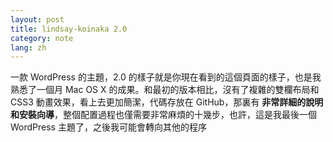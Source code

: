 ```yaml
---
layout: post
title: lindsay-koinaka 2.0
category: note
lang: zh
---
```


<div class=txt>
<p>一款 WordPress 的主題，2.0 的樣子就是你現在看到的這個頁面的樣子，也是我熟悉了一個月 Mac OS X 的成果。和最初的版本相比，沒有了複雜的雙欄布局和 CSS3 動畫效果，看上去更加簡潔，代碼存放在 GitHub，那裏有 <strong>非常詳細的說明和安裝向導</strong>，整個配置過程也僅需要非常麻煩的十幾步，也許，這是我最後一個 WordPress 主題了，之後我可能會轉向其他的程序</p>
</div>